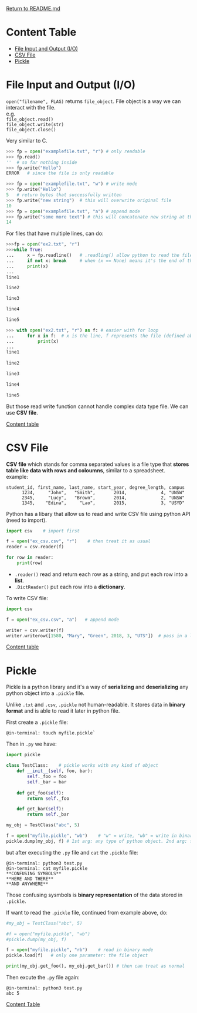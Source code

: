 [Return to README.md](https://github.com/KatrinaaDing/cs1531/blob/master/README.md)
<a id="ct"></a>

# Content Table

* [File Input and Output (I/O)](#fial)
* [CSV File](#cf)
* [Pickle](#p)

<a id="fiao"></a>

# File Input and Output (I/O)

`open("filename", FLAG)` returns `file_object`.
File object is a way we can interact with the file.  
e.g.  
`file_object.read()`  
`file_object.write(str)`  
`file_object.close()`  

Very similar to C.

```python
>>> fp = open("examplefile.txt", "r") # only readable
>>> fp.read()
''	# so far nothing inside
>>> fp.write("Hello")
ERROR	# since the file is only readable

>>> fp = open("examplefile.txt", "w") # write mode
>>> fp.write("Hello")
5	# return bytes that successfully written
>>> fp.write("new string")	# this will overwrite original file
10
>>> fp = open("examplefile.txt", "a") # append mode
>>> fp.write("some more text") # this will concatenate new string at the end of the file.
14 
```

For files that have multiple lines, can do:

```python
>>>fp = open("ex2.txt", "r")
>>>while True:
...		x = fp.readline()   # .readling() allow python to read the file line by line, like fgets() in C
... 	if not x: break     # when (x == None) means it's the end of the file, like (fgets() == NULL) 
... 	print(x)
...
line1

line2

line3

line4

line5

>>> with open("ex2.txt", "r") as f: # easier with for loop
... 	for x in f:  # x is the line, f represents the file (defined above)
... 		print(x)
...
line1
 
line2

line3

line4

line5
```

But those read write function cannot handle complex data type file. We can use **CSV file**.

[Content table](#ct)

<a id="cf"></a>

# CSV File
**CSV file** which stands for comma separated values is a file type that **stores table like data with rows and coloumns**, similar to a spreadsheet.  
example:

```
student_id, first_name, last_name, start_year, degree_length, campus
	  1234,     "John",   "Smith",       2014,             4, "UNSW"
      2345,     "Lucy",	  "Brown",       2014,             2, "UNSW"
      1345,    "Edina",     "Lao",       2015,             3, "USYD"
```

Python has a libary that allow us to read and write CSV file using python API (need to import).

```python
import csv    # import first

f = open("ex_csv.csv", "r")    # then treat it as usual
reader = csv.reader(f) 

for row in reader:
	print(row)
```

* `.reader()` read and return each row as a string, and put each row into a **list**.
* `.DictReader()` put each row into a **dictionary**.

To write CSV file:

```python
import csv

f = open("ex_csv.csv", "a")   # append mode

writer = csv.writer(f)
writer.writerow([1580, "Mary", "Green", 2018, 3, "UTS"])  # pass in a list of new info in order of the table
```

[Content table](#ct)

<a id="p"></a>

# Pickle
Pickle is a python library and it's a way of **serializing** and **deserializing** any python object into a `.pickle` file.  

Unlike `.txt` and `.csv`, `.pickle` not human-readable. It stores data in **binary format** and is able to read it later in python file.

First create a `.pickle` file:

```
@in-terminal: touch myfile.pickle`
```
Then in `.py` we have:

```python
import pickle

class TestClass:    # pickle works with any kind of object
	def __init__(self, foo, bar):
		self._foo = foo
		self._bar = bar
	
	def get_foo(self):
		return self._foo

	def get_bar(self):
		return self._bar

my_obj = TestClass("abc", 5)

f = open("myfile.pickle", "wb")    # "w" = write, "wb" = write in binary
pickle.dump(my_obj, f) # 1st arg: any type of python object. 2nd arg: file objects
```

but after executing the `.py` file and `cat` the `.pickle` file:

```
@in-terminal: python3 test.py
@in-terminal: cat myfile.pickle
**CONFUSING SYMBOLS**
**HERE AND THERE**
**AND ANYWHERE**
```
Those confusing sysmbols is **binary representation** of the data stored in `.pickle`.

If want to read the `.pickle` file, continued from example above, do:

```python
#my_obj = TestClass("abc", 5)

#f = open("myfile.pickle", "wb")
#pickle.dump(my_obj, f)

f = open("myfile.pickle", "rb")    # read in binary mode
pickle.load(f)   # only one parameter: the file object

print(my_obj.get_foo(), my_obj.get_bar()) # then can treat as normal
```

Then excute the `.py` file again:

```
@in-terminal: python3 test.py
abc 5
```

[Content Table](#ct)
